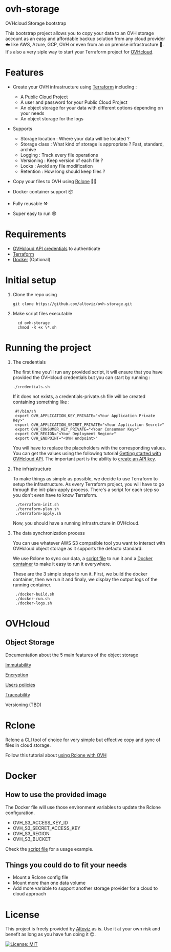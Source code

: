 # ovh-storage

OVHcloud Storage bootstrap

This bootstrap project allows you to copy your data to an OVH storage account as an easy and affordable backup solution from any cloud provider ☁️ like AWS, Azure, GCP, OVH or even from an on premise infrastructure 🏢.
It's also a very siple way to start your Terraform project for [OVHcloud](https://ovhcloud.com).

# Features

- Create your OVH infrastructure using [Terraform](https://terraform.io) including :

  - A Public Cloud Project
  - A user and password for your Public Cloud Project
  - An object storage for your data with different options depending on your needs
  - An object storage for the logs

- Supports

  - Storage location : Where your data will be located ?
  - Storage class : What kind of storage is appropriate ? Fast, standard, archive
  - Logging : Track every file operations
  - Versioning : Keep version of each file ?
  - Locks : Avoid any file modification
  - Retention : How long should keep files ?

- Copy your files to OVH using [Rclone](https://rclone.org) 🐏🐏
- Docker container support 📦
- Fully reusable ⚒️
- Super easy to run 😎

# Requirements

- [OVHcloud API credentials](https://help.ovhcloud.com/csm/en-api-getting-started-ovhcloud-api?id=kb_article_view&sysparm_article=KB0042777) to authenticate
- [Terraform](https://developer.hashicorp.com/terraform/downloads?product_intent=terraform)
- [Docker](https://www.docker.com/) (Optional)

# Initial setup

1. Clone the repo using

   ```
   git clone https://github.com/altoviz/ovh-storage.git
   ```

2. Make script files executable

   ```
     cd ovh-storage
     chmod -R +x \*.sh
   ```

# Running the project

1. The credentials

   The first time you'll run any provided script, it will ensure that you have provided the OVHcloud credentials but you can start by running :

   ```
   ./credentials.sh
   ```

   If it does not exists, a credentials-private.sh file will be created containing something like :

   ```
    #!/bin/sh
    export OVH_APPLICATION_KEY_PRIVATE="<Your Application Private Key>"
    export OVH_APPLICATION_SECRET_PRIVATE="<Your Application Secret>"
    export OVH_CONSUMER_KEY_PRIVATE="<Your Consummer Key>"
    export OVH_REGION="<Your Deployment Region>"
    export OVH_ENDPOINT="<OVH endpoint>"
   ```

   You will have to replace the placeholders with the corresponding values. You can get the values using the following tutorial [Getting started with OVHcloud API](https://help.ovhcloud.com/csm/en-api-getting-started-ovhcloud-api?id=kb_article_view&sysparm_article=KB0042777). The important part is the ability to [create an API key](https://eu.api.ovh.com/createToken/).

2. The infrastructure

   To make things as simple as possible, we decide to use Terraform to setup the infrastructure. As every Terraform project, you will have to go through the init-plan-apply process. There's a script for each step so you don't even have to know Terraform.

   ```
    ./terraform-init.sh
    ./terraform-plan.sh
    ./terraform-apply.sh
   ```

   Now, you should have a running infrastructure in OVHcloud.

3. The data synchronization process

   You can use whatever AWS S3 compatible tool you want to interact with OVHcloud object storage as it supports the defacto standard.

   We use Rclone to sync our data, a [script file](process/usr_local_bin/syncdata.sh) to run it and a [Docker container](process/Dockerfile) to make it easy to run it everywhere.

   These are the 3 simple steps to run it. First, we build the docker container, then we run it and finaly, we display the output logs of the running container.

   ```
    ./docker-build.sh
    ./docker-run.sh
    ./docker-logs.sh
   ```

# OVHcloud

## Object Storage

Documentation about the 5 main features of the object storage

[Immutability](https://help.ovhcloud.com/csm/en-ie-public-cloud-storage-s3-managing-object-lock?id=kb_article_view&sysparm_article=KB0047398)

[Encryption](https://help.ovhcloud.com/csm/fr-public-cloud-storage-s3-encrypt-objects-sse-c?id=kb_article_view&sysparm_article=KB0047318)

[Users policies](https://help.ovhcloud.com/csm/en-ie-public-cloud-storage-s3-bucket-acl?id=kb_article_view&sysparm_article=KB0057090)

[Traceability](https://help.ovhcloud.com/csm/en-ie-public-cloud-storage-s3-server-access-logging?id=kb_article_view&sysparm_article=KB0056614)

Versioning (TBD)

# Rclone

Rclone a CLI tool of choice for very simple but effective copy and sync of files in cloud storage.

Follow this tutorial about [using Rclone with OVH](https://help.ovhcloud.com/csm/en-public-cloud-storage-s3-rclone?id=kb_article_view&sysparm_article=KB0047458)

# Docker

## How to use the provided image

The Docker file will use those environment variables to update the Rclone configuration.

- OVH_S3_ACCESS_KEY_ID
- OVH_S3_SECRET_ACCESS_KEY
- OVH_S3_REGION
- OVH_S3_BUCKET

Check the [script file](docker-run.sh) for a usage example.

## Things you could do to fit your needs

- Mount a Rclone config file
- Mount more than one data volume
- Add more variable to support another storage provider for a cloud to cloud approach

# License

This project is freely provided by [Altoviz](https://altoviz.com) as is. Use it at your own risk and benefit as long as you have fun doing it 😊.

[![License: MIT](https://img.shields.io/badge/License-MIT-yellow.svg)](LICENSE)
